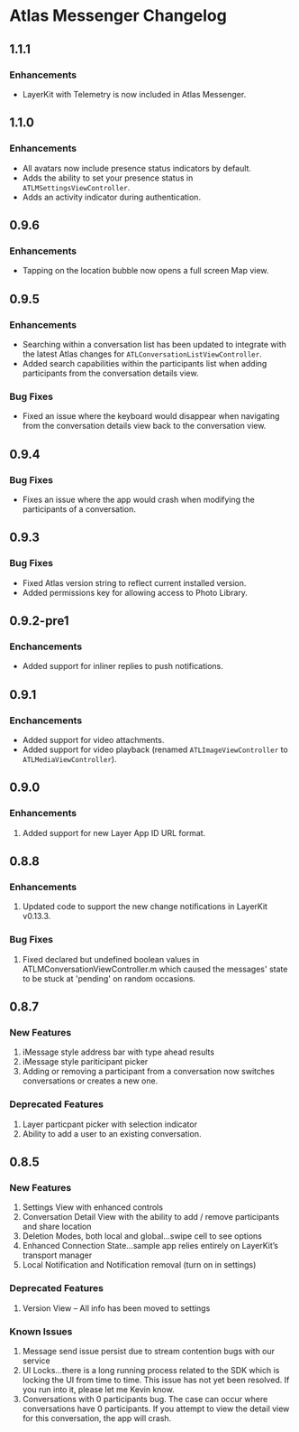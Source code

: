 # Atlas Messenger Changelog

## 1.1.1

### Enhancements
* LayerKit with Telemetry is now included in Atlas Messenger.

## 1.1.0

### Enhancements
* All avatars now include presence status indicators by default.
* Adds the ability to set your presence status in `ATLMSettingsViewController`.
* Adds an activity indicator during authentication.

## 0.9.6

### Enhancements
* Tapping on the location bubble now opens a full screen Map view.

## 0.9.5

### Enhancements

* Searching within a conversation list has been updated to integrate with the latest Atlas changes for `ATLConversationListViewController`.
* Added search capabilities within the participants list when adding participants from the conversation details view.

### Bug Fixes

* Fixed an issue where the keyboard would disappear when navigating from the conversation details view back to the conversation view.

## 0.9.4

### Bug Fixes

* Fixes an issue where the app would crash when modifying the participants of a conversation.

## 0.9.3

### Bug Fixes

* Fixed Atlas version string to reflect current installed version.
* Added permissions key for allowing access to Photo Library.

## 0.9.2-pre1

### Enchancements

* Added support for inliner replies to push notifications.

## 0.9.1

### Enchancements

* Added support for video attachments.
* Added support for video playback (renamed `ATLImageViewController` to `ATLMediaViewController`).

## 0.9.0

### Enhancements

1. Added support for new Layer App ID URL format. 

## 0.8.8

### Enhancements

1. Updated code to support the new change notifications in LayerKit v0.13.3.

### Bug Fixes

1. Fixed declared but undefined boolean values in ATLMConversationViewController.m which caused the messages' state to be stuck at 'pending' on random occasions.

## 0.8.7

### New Features 

1. iMessage style address bar with type ahead results
2. iMessage style pariticipant picker
3. Adding or removing a participant from a conversation now switches conversations or creates a new one. 

### Deprecated Features

1. Layer particpant picker with selection indicator
2. Ability to add a user to an existing conversation. 

## 0.8.5

### New Features 

1. Settings View with enhanced controls
2. Conversation Detail View with the ability to add / remove participants and share location
3. Deletion Modes, both local and global…swipe cell to see options
4. Enhanced Connection State…sample app relies entirely on LayerKit’s transport manager
5. Local Notification and Notification removal (turn on in settings)

### Deprecated Features

1. Version View – All info has been moved to settings

### Known Issues

1. Message send issue persist due to stream contention bugs with our service
2. UI Locks…there is a long running process related to the SDK which is locking the UI from time to time. This issue has not yet been resolved. If you run into it, please let me Kevin know. 
3. Conversations with 0 participants bug. The case can occur where conversations have 0 participants. If you attempt to view the detail view for this conversation, the app will crash.
